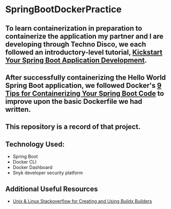 # SpringBootDockerPractice

## To learn containerization in preparation to containerize the application my partner and I are developing through Techno Disco, we each followed an introductory-level tutorial, [Kickstart Your Spring Boot Application Development](https://www.docker.com/blog/kickstart-your-spring-boot-application-development/).

## After successfully containerizing the Hello World Spring Boot application, we followed Docker's [9 Tips for Containerizing Your Spring Boot Code](https://www.docker.com/blog/9-tips-for-containerizing-your-spring-boot-code/) to improve upon the basic Dockerfile we had written.

## This repository is a record of that project.

## Technology Used:
* Spring Boot
* Docker CLI
* Docker Dashboard
* Snyk developer security platform

## Additional Useful Resources
* [Unix & Linux Stackoverflow for Creating and Using Buildx Builders](https://unix.stackexchange.com/questions/748633/error-multiple-platforms-feature-is-currently-not-supported-for-docker-driver)
